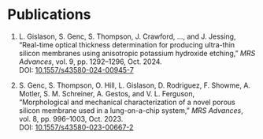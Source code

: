 # Publications

1. L. Gislason, S. Genc, S. Thompson, J. Crawford, …, and J. Jessing,  
   “Real-time optical thickness determination for producing ultra-thin silicon membranes using anisotropic potassium hydroxide etching,” *MRS Advances*, vol. 9, pp. 1292–1296, Oct. 2024.  
   DOI: [10.1557/s43580-024-00945-7](https://link.springer.com/article/10.1557/s43580-024-00945-7) 

2. S. Genc, S. Thompson, O. Hill, L. Gislason, D. Rodriguez, F. Showme, A. Motler, S. M. Schreiner, A. Gestos, and V. L. Ferguson,  
   “Morphological and mechanical characterization of a novel porous silicon membrane used in a lung-on-a-chip system,” *MRS Advances*, vol. 8, pp. 996–1003, Oct. 2023.  
   DOI: [10.1557/s43580-023-00667-2](https://link.springer.com/article/10.1557/s43580-023-00667-2)
